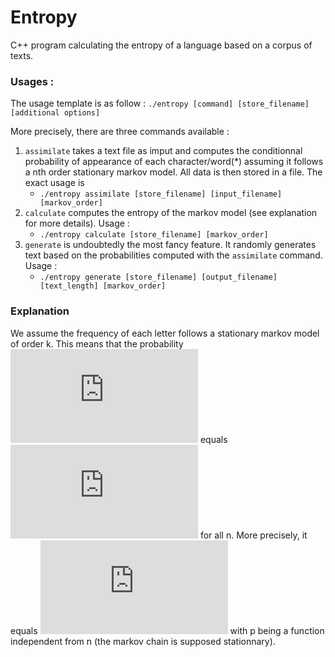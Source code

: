 # Entropy

C++ program calculating the entropy of a language based on a corpus of texts.

### Usages :

The usage template is as follow : `./entropy [command] [store_filename] [additional options]`

More precisely, there are three commands available :

1. `assimilate` takes a text file as imput and computes the conditionnal probability of appearance of each character/word(*) assuming it follows a nth order stationary markov model. All data is then stored in a file. The exact usage is 
    * `./entropy assimilate [store_filename] [input_filename] [markov_order]`
2. `calculate` computes the entropy of the markov model (see explanation for more details). Usage :
    * `./entropy calculate [store_filename] [markov_order]`
3. `generate` is undoubtedly the most fancy feature. It randomly generates text based on the probabilities computed with the `assimilate` command. Usage :
    * `./entropy generate [store_filename] [output_filename] [text_length] [markov_order]`

### Explanation

We assume the frequency of each letter follows a stationary markov model of order k. This means that the probability
![equation 1](https://latex.codecogs.com/svg.latex?%5Cinline%20%5Cdpi%7B200%7D%20%5Csmall%20P%28X_n%3Dx%7CY_%7Bn-1%7D%3Dy_%7Bn-1%7D%2C...%2CY_0%3Dy_0%29) 
equals 
![equation 2](https://latex.codecogs.com/svg.latex?%5Cinline%20%5Cdpi%7B200%7D%20P%28X_n%3Dx%7CY_%7Bn-1%7D%3Dy_%7Bn-1%7D%2C...%2CY_%7Bn-k%7D%3Dy_%7Bn-k%7D%29) 
for all n. More precisely, it equals ![equation 2](https://latex.codecogs.com/svg.latex?%5Cdpi%7B200%7D%20p%28x%2Cy_%7Bn-1%7D%2C...%2Cy_%7Bn-k%7D%29)
with p being a function independent from n (the markov chain is supposed stationnary).
